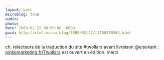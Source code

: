 ```yaml
---
layout: post
microblog: true
audio: 
photo: 
date: 2009-02-22 00:00:00 -0000
guid: http://xtof.micro.blog/2009/02/22/t1238550364.html
---
```

ch. relecteurs de la traduction du site #twollars avant livraison @eisokant : [pinkomarketing.fr/Twollars](http://pinkomarketing.fr/Twollars) est ouvert en édition. merci
